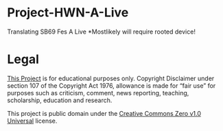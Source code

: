 # Project-HWN-A-Live
Translating SB69 Fes A Live
*Mostlikely will require rooted device!

# Legal

[This Project](https://github.com/HW2955/Project-HWN-A-Live) is for educational purposes only.
Copyright Disclaimer under section 107 of the Copyright Act 1976,
allowance is made for “fair use” for purposes such as criticism, comment, news reporting, teaching, scholarship, education and research.

This project is public domain under the [Creative Commons Zero v1.0 Universal](LICENSE) license.
